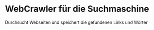 # WebCrawler für die Suchmaschine
Durchsucht Webseiten und speichert die gefundenen Links und Wörter
